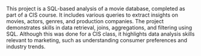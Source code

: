 This project is a SQL-based analysis of a movie database, completed as part of a CIS course. It includes various queries to extract insights on movies, actors, genres, and production companies. The project demonstrates skills in data retrieval, joins, aggregations, and filtering using SQL. Although this was done for a CIS class, it highlights data analysis skills relevant to marketing, such as understanding consumer preferences and industry trends.
